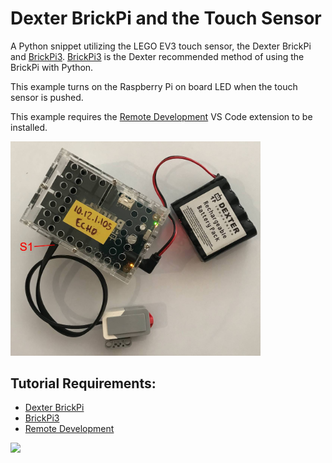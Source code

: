 # Dexter BrickPi and the Touch Sensor

A Python snippet utilizing the LEGO EV3 touch sensor, the Dexter BrickPi and [BrickPi3](https://github.com/DexterInd/BrickPi3). [BrickPi3](https://github.com/DexterInd/BrickPi3) is the Dexter recommended method of using the BrickPi with Python. 

This example turns on the Raspberry Pi on board LED when the touch sensor is pushed.

This example requires the [Remote Development](https://marketplace.visualstudio.com/items?itemName=ms-vscode-remote.vscode-remote-extensionpack) VS Code extension to be installed.

<img src="https://raw.githubusercontent.com/codeadamca/brickpi-touch/main/touch.jpg" width="400">

## Tutorial Requirements:

* [Dexter BrickPi](https://www.dexterindustries.com/BrickPi/)
* [BrickPi3](https://github.com/DexterInd/BrickPi3)
* [Remote Development](https://marketplace.visualstudio.com/items?itemName=ms-vscode-remote.vscode-remote-extensionpack)

<a href="https://codeadam.ca">
<img src="https://codeadam.ca/images/code-block.png" width="100">
</a>
